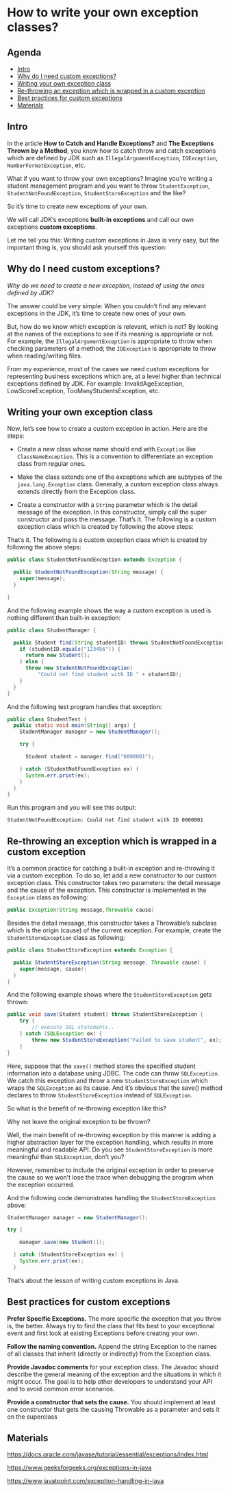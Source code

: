 # How to write your own exception classes?

## Agenda
+ [Intro](#intro)
+ [Why do I need custom exceptions?](#why-do-i-need-custom-exceptions)
+ [Writing your own exception class](#writing-your-own-exception-class)
+ [Re-throwing an exception which is wrapped in a custom exception](#re-throwing)
+ [Best practices for custom exceptions](#best-practices)
+ [Materials](#materials)

## <a id="intro"></a> Intro
In the article **How to Catch and Handle Exceptions?** and **The Exceptions Thrown by a
Method**, you know how to catch throw and catch exceptions which are defined by JDK such
as `IllegalArgumentException`, `IOException`, `NumberFormatException`, etc.

What if you want to throw your own exceptions? Imagine you’re writing a student management program and you want to throw
`StudentException`, `StudentNotFoundException`, `StudentStoreException` and the like?

So it’s time to create new exceptions of your own.

We will call JDK’s exceptions **built-in exceptions** and call our own exceptions **custom exceptions**.

Let me tell you this: Writing custom exceptions in Java is very easy, but the important thing is, you should ask
yourself this question:

## <a id="why-do-i-need-custom-exceptions"></a> Why do I need custom exceptions?
_Why do we need to create a new exception, instead of using the ones defined by JDK?_

The answer could be very simple: When you couldn’t find any relevant exceptions in the JDK, it’s time to create new ones
of your own.

But, how do we know which exception is relevant, which is not? By looking at the names of the exceptions to see if its
meaning is appropriate or not. For example, the `IllegalArgumentException` is appropriate to throw when checking
parameters of a method; the `IOException` is appropriate to throw when reading/writing files.

From my experience, most of the cases we need custom exceptions for representing business exceptions which are, at a
level higher than technical exceptions defined by JDK. For example: InvalidAgeException, LowScoreException,
TooManyStudentsException, etc.

## <a id="writing-your-own-exception-class"></a> Writing your own exception class
Now, let’s see how to create a custom exception in action. Here are the steps:

+ Create a new class whose name should end with `Exception` like `ClassNameException`. This is a convention to
  differentiate an exception class from regular ones.

+ Make the class extends one of the exceptions which are subtypes of the `java.lang.Exception` class. Generally, a
  custom exception class always extends directly from the Exception class.

+ Create a constructor with a `String` parameter which is the detail message of the exception. In this constructor,
  simply call the super constructor and pass the message. That’s it. The following is a custom exception class which is
  created by following the above steps:

That’s it. The following is a custom exception class which is created by following the above steps:

```java
public class StudentNotFoundException extends Exception {

  public StudentNotFoundException(String message) {
    super(message);
  }

}
```

And the following example shows the way a custom exception is used is nothing different than built-in exception:

```java
public class StudentManager {

  public Student find(String studentID) throws StudentNotFoundException {
    if (studentID.equals("123456")) {
      return new Student();
    } else {
      throw new StudentNotFoundException(
          "Could not find student with ID " + studentID);
    }
  }
}
```

And the following test program handles that exception:

```java
public class StudentTest {
  public static void main(String[] args) {
    StudentManager manager = new StudentManager();

    try {

      Student student = manager.find("0000001");

    } catch (StudentNotFoundException ex) {
      System.err.print(ex);
    }
  }
}
```

Run this program and you will see this output:

```
StudentNotFoundException: Could not find student with ID 0000001
```

## <a id="re-throwing"></a> Re-throwing an exception which is wrapped in a custom exception
It’s a common practice for catching a built-in exception and re-throwing it via a custom exception. To do so, let add a
new constructor to our custom exception class. This constructor takes two parameters: the detail message and the cause
of the exception. This constructor is implemented in the `Exception` class as following:

```java
public Exception(String message,Throwable cause)
```

Besides the detail message, this constructor takes a Throwable’s subclass which is the origin (cause) of the current
exception. For example, create the `StudentStoreException` class as following:

```java
public class StudentStoreException extends Exception {

  public StudentStoreException(String message, Throwable cause) {
    super(message, cause);
  }
}
```

And the following example shows where the `StudentStoreException` gets thrown:

```java
public void save(Student student) throws StudentStoreException {
    try {
        // execute SQL statements..
    } catch (SQLException ex) {
        throw new StudentStoreException("Failed to save student", ex);
    }
}
``` 

Here, suppose that the `save()` method stores the specified student information into a database using JDBC. The code can
throw `SQLException`. We catch this exception and throw a new `StudentStoreException` which wraps the `SQLException` as its
cause. And it’s obvious that the save() method declares to throw `StudentStoreException` instead of `SQLException`.

So what is the benefit of re-throwing exception like this?

Why not leave the original exception to be thrown?

Well, the main benefit of re-throwing exception by this manner is adding a higher abstraction layer for the exception
handling, which results in more meaningful and readable API. Do you see `StudentStoreException` is more meaningful than
`SQLException`, don’t you?

However, remember to include the original exception in order to preserve the cause so we won’t lose the trace when
debugging the program when the exception occurred.

And the following code demonstrates handling the `StudentStoreException` above:

```java
StudentManager manager = new StudentManager();

try {

    manager.save(new Student());

  } catch (StudentStoreException ex) { 
    System.err.print(ex); 
  }
``` 

That’s about the lesson of writing custom exceptions in Java.

## <a id="best-practices"></a> Best practices for custom exceptions
**Prefer Specific Exceptions.** The more specific the exception that you throw is, the better. Always try to find the
class that fits best to your exceptional event and first look at existing Exceptions before creating your own.

**Follow the naming convention.** Append the string Exception to the names of all classes that inherit (directly or
indirectly) from the Exception class.

**Provide Javadoc comments** for your exception class. The Javadoc should describe the general meaning of the exception
and the situations in which it might occur. The goal is to help other developers to understand your API and to avoid
common error scenarios.

**Provide a constructor that sets the cause.** You should implement at least one constructor that gets the causing
Throwable as a parameter and sets it on the superclass

## <a id="materials"></a> Materials

https://docs.oracle.com/javase/tutorial/essential/exceptions/index.html

https://www.geeksforgeeks.org/exceptions-in-java

https://www.javatpoint.com/exception-handling-in-java